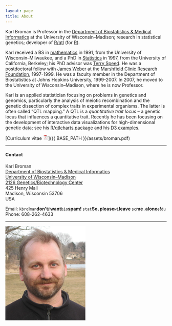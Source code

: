 ```yaml
---
layout: page
title: About
---
```


Karl Broman is Professor in the
[Department of Biostatistics &amp; Medical Informatics](http://www.biostat.wisc.edu)
at the University of Wisconsin&ndash;Madison;
research in statistical genetics; developer of
[R/qtl](http://www.rqtl.org) (for [R](http://www.r-project.org)).

Karl received a BS in [mathematics](http://www4.uwm.edu/letsci/math/)
in 1991, from the 
University of Wisconsin&ndash;Milwaukee, and a
PhD in [Statistics](http://www.stat.berkeley.edu) in 1997, from the
University of California, Berkeley; his PhD advisor was
[Terry Speed](http://www.wehi.edu.au/faculty_members/professor_terry_speed).
He was a postdoctoral fellow with [James Weber](https://www.preventiongenetics.com/about-us/senior-staff/) at the
[Marshfield Clinic Research Foundation](http://research.marshfieldclinic.org),
1997-1999. He
was a faculty member in the Department of Biostatistics at Johns
Hopkins University, 1999-2007. In 2007, he moved to the
University of Wisconsin&ndash;Madison,
where he is now Professor.

Karl is an applied statistician focusing on problems in genetics and
genomics, particularly the analysis of meiotic recombination and the
genetic dissection of complex traits in experimental organisms. The
latter is often called &ldquo;QTL mapping.&rdquo; A QTL is a
_quantitative trait locus_ &ndash; a genetic locus that influences a
quantitative trait. Recently he has been focusing on the development
of interactive data visualizations for high-dimensional genetic data;
see his [R/qtlcharts package](http://kbroman.org/qtlcharts) and
his [D3 examples](http://www.biostat.wisc.edu/~kbroman/D3).

[Curriculum vitae ![CV as pdf](icons16/pdf-icon.png)]({{ BASE_PATH }}/assets/broman.pdf)


---

#### Contact

Karl Broman<br/>
[Department of Biostatistics &amp;  Medical Informatics](http://www.bisotat.wisc.edu)<br/>
[University of Wisconsin&ndash;Madison](http://www.wisc.edu)<br/>
[2126 Genetics/Biotechnology Center](http://map.wisc.edu/s/2tie3nen)<br/>
425 Henry Mall<br/>
Madison, Wisconsin 53706<br/>
USA

<div id="hide_email">
Email: <code>kbro</code><b>I</b><code>man</code><b>don't</b><code>@</code><b>want</b><code>bio</code><b>spam!
</b><code>stat</code><b>So</b><code>.</code><b>please</b><code>wi</code><b>leave
</b><code>sc</code><b>me</b><code>.</code><b>alone</b><code>e</code><b>!</b><code>du</code><br/> 
Phone: 608-262-4633
</div>

---

[![Karl Broman](../assets/pics/karl_2014-03-30_smcrop.jpg)](../assets/pics/karl_2014-03-30_crop.jpg)
